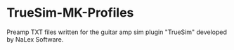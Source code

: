 # TrueSim-MK-Profiles
Preamp TXT files written for the guitar amp sim plugin "TrueSim" developed by NaLex Software.
